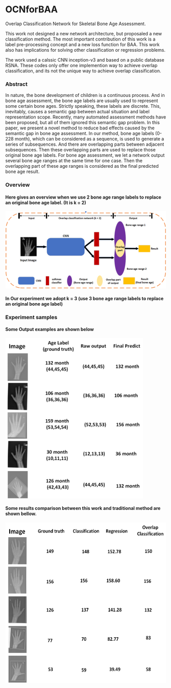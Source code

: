 # OCNforBAA
Overlap Classification Network for Skeletal Bone Age Assessment.

This work not designed a new network architecture, but proposaled a new classification method. The most important contribution of this work is a label pre-processing concept and a new loss function for BAA. This work also has implications for solving other classification or regression problems.

The work used a calssic CNN inception-v3 and based on a public database RSNA. These codes only offer one implemention way to achieve overlap classification, and its not the unique way to achieve overlap classification.

### Abstract
In nature, the bone development of children is a continuous process. And in bone age assessment, the bone age labels are usually used to represent some certain bone ages. Strictly speaking, these labels are discrete. This, inevitably, causes a semantic gap between actual situation and label representation scope. Recently, many automated assessment methods have been proposed, but all of them ignored this semantic gap problem. In this paper, we present a novel method to reduce bad effects caused by the semantic gap in bone age assessment. In our method, bone age labels (0-228 month), which can be considered as a sequence, is used to generate a series of subsequences. And there are overlapping parts between adjacent subsequences. Then these overlapping parts are used to replace those original bone age labels. For bone age assessment, we let a network output several bone age ranges at the same time for one case. Then the overlapping part of these age ranges is considered as the final predicted bone age result. 
### Overview
#### Here gives an overview when we use 2 bone age range labels to replace an original bone age label. (It is k = 2)
![overview](Img/overview.png)
#### In Our experiment we adopt k = 3 (use 3 bone age range labels to replace an original bone age label)
### Experiment samples
#### Some Output examples are shown below
<img src="Img/Output.png"  height="500" >

#### Some results comparison between this work and traditional method are shown bellow.
<img src="Img/compare.png"  height="500" >
